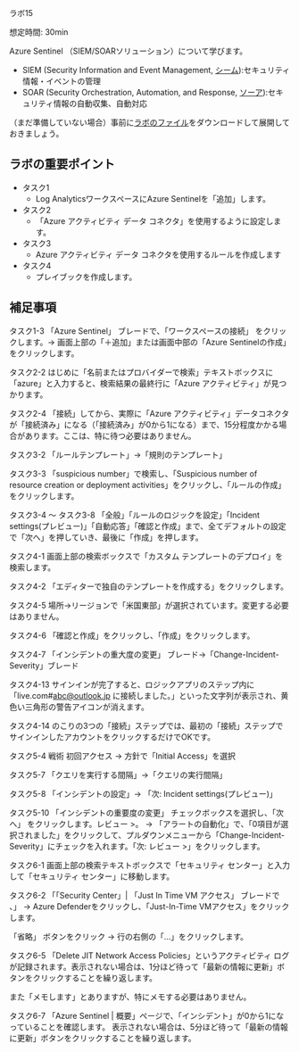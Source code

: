 ラボ15

想定時間: 30min

Azure Sentinel （SIEM/SOARソリューション）について学びます。

- SIEM (Security Information and Event Management, [シーム](https://searchsecurity.techtarget.com/answer/SOAR-vs-SIEM-Whats-the-difference)):セキュリティ情報・イベントの管理
- SOAR (Security Orchestration, Automation, and Response, [ソーア](https://www.siemplify.co/resources/what-is-soar-security-orchestration-automation/)):セキュリティ情報の自動収集、自動対応

（まだ準備していない場合）事前に[ラボのファイル](https://github.com/MicrosoftLearning/AZ-500JA-AzureSecurityTechnologies/archive/master.zip)をダウンロードして展開しておきましょう。


## ラボの重要ポイント

- タスク1
  - Log AnalyticsワークスペースにAzure Sentinelを「追加」します。
- タスク2
  - 「Azure アクティビティ データ コネクタ」を使用するように設定します。
- タスク3
  - Azure アクティビティ データ コネクタを使用するルールを作成します
- タスク4
  - プレイブックを作成します。



## 補足事項

タスク1-3 「Azure Sentinel」 ブレードで、「ワークスペースの接続」 をクリックします。→ 画面上部の「＋追加」または画面中部の「Azure Sentinelの作成」をクリックします。

タスク2-2 はじめに「名前またはプロバイダーで検索」テキストボックスに「azure」と入力すると、検索結果の最終行に「Azure アクティビティ」が見つかります。

タスク2-4 「接続」してから、実際に「Azure アクティビティ」データコネクタが「接続済み」になる（「接続済み」が0から1になる）まで、15分程度かかる場合があります。ここは、特に待つ必要はありません。

タスク3-2 「ルールテンプレート」→「規則のテンプレート」


タスク3-3 「suspicious number」で検索し、「Suspicious number of resource creation or deployment activities」をクリックし、「ルールの作成」をクリックします。

タスク3-4 ～ タスク3-8 「全般」「ルールのロジックを設定」「Incident settings(プレビュー)」「自動応答」「確認と作成」まで、全てデフォルトの設定で「次へ」を押していき、最後に「作成」を押します。

タスク4-1 画面上部の検索ボックスで「カスタム テンプレートのデプロイ」を検索します。

タスク4-2 「エディターで独自のテンプレートを作成する」をクリックします。

タスク4-5 場所→リージョンで「米国東部」が選択されています。変更する必要はありません。

タスク4-6 「確認と作成」をクリックし、「作成」をクリックします。

タスク4-7 「インシデントの重大度の変更」 ブレード→「Change-Incident-Severity」ブレード

タスク4-13 サインインが完了すると、ロジックアプリのステップ内に「live.com#abc@outlook.jp に接続しました。」といった文字列が表示され、黄色い三角形の警告アイコンが消えます。

タスク4-14 のこりの3つの「接続」ステップでは、最初の「接続」ステップでサインインしたアカウントをクリックするだけでOKです。

タスク5-4 戦術 初回アクセス → 方針で「Initial Access」を選択

タスク5-7 「クエリを実行する間隔」→「クエリの実行間隔」

タスク5-8 「インシデントの設定」→ 「次: Incident settings(プレビュー)」

タスク5-10 「インシデントの重要度の変更」 チェックボックスを選択し、「次へ」 をクリックします。レビュー >。
→ 「アラートの自動化」で、「0項目が選択されました」をクリックして、プルダウンメニューから「Change-Incident-Severity」にチェックを入れます。「次: レビュー >」をクリックします。

タスク6-1
画面上部の検索テキストボックスで「セキュリティ センター」と入力して「セキュリティ センター」に移動します。

タスク6-2 「「Security Center」| 「Just In Time VM アクセス」 ブレードで 、」 → Azure Defenderをクリックし、「Just-In-Time VMアクセス」をクリックします。

「省略」 ボタンをクリック → 行の右側の「...」をクリックします。

タスク6-5 「Delete JIT Network Access Policies」というアクティビティ ログが記録されます。表示されない場合は、1分ほど待って「最新の情報に更新」ボタンをクリックすることを繰り返します。

また「メモします」とありますが、特にメモする必要はありません。

タスク6-7
「Azure Sentinel | 概要」ページで、「インシデント」が0から1になっていることを確認します。
表示されない場合は、5分ほど待って「最新の情報に更新」ボタンをクリックすることを繰り返します。
